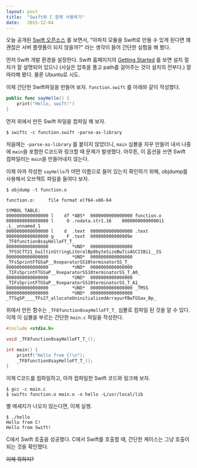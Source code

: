 ```yaml
---
layout: post
title:  "Swift와 C 함께 사용하기" 
date:   2015-12-04
---
```


<span class="dropcap">오</span>늘 공개된 [Swift 오픈소스](http://swift.org) 를 보면서, "아파치 모듈을 Swift로 만들 수 있게 된다면 꽤 괜찮은 서버 플랫폼이 되지 않을까?" 라는 생각이 들어 간단한 실험을 해 봤다.

먼저 Swift 개발 환경을 설정한다. Swift 홈페이지의 [Getting Started](https://swift.org/getting-started/) 를 보면 설치 절차가 잘 설명되어 있으니 (사실은 압축을 풀고 path를 걸어주는 것이 설치의 전부다.) 잘 따라해 봤다. 물론 Ubuntu로 시도.

이제 간단한 Swift파일을 만들어 보자. `function.swift` 를 아래와 같이 작성했다.

```Swift
public func sayHello() {
	print("Hello, swift!")
}
```

먼저 위에서 만든 Swift 파일을 컴파일 해 보자.

```
$ swiftc -c function.swift -parse-as-library
```

처음에는 `-parse-as-library` 를 붙이지 않았더니, `main` 심볼을 자꾸 만들어 내서 나중에 `main`을 포함한 C코드와 링크할 때 문제가 발생했다. 아무튼, 이 옵션을 쓰면 Swift 컴파일러는 `main`을 만들어내지 않는다.

이제 아까 작성한 `sayHello`가 어떤 이름으로 들어 있는지 확인하기 위해, objdump를 사용해서 오브젝트 파일을 들여다 보자.

```
$ objdump -t function.o

function.o:     file format elf64-x86-64

SYMBOL TABLE:
0000000000000000 l    df *ABS*	0000000000000000 function.o
0000000000000000 l     O .rodata.str1.16	0000000000000011 .L__unnamed_1
0000000000000000 l    d  .text	0000000000000000 .text
0000000000000000 g     F .text	000000000000009e _TF8function8sayHelloFT_T_
0000000000000000         *UND*	0000000000000000 _TFSSCfT21_builtinStringLiteralBp8byteSizeBw7isASCIIBi1__SS
0000000000000000         *UND*	0000000000000000 _TFs5printFTGSaP__9separatorSS10terminatorSS_T_
0000000000000000         *UND*	0000000000000000 _TIFs5printFTGSaP__9separatorSS10terminatorSS_T_A0_
0000000000000000         *UND*	0000000000000000 _TIFs5printFTGSaP__9separatorSS10terminatorSS_T_A1_
0000000000000000         *UND*	0000000000000000 _TMSS
0000000000000000         *UND*	0000000000000000 _TTSg5P____TFs27_allocateUninitializedArrayurFBwTGSax_Bp_
```

위에서 만든 함수는 `_TF8function8sayHelloFT_T_` 심볼로 컴파일 된 것을 알 수 있다.
이제 이 심볼을 부르는 간단한 `main.c` 파일을 작성한다.

```C
#include <stdio.h>

void _TF8function8sayHelloFT_T_();

int main() {
    printf("Hello from C!\n");
    _TF8function8sayHelloFT_T_();
}
```

이제 C코드를 컴파일하고, 아까 컴파일한 Swift 코드와 링크해 보자.

```
$ gcc -c main.c
$ swiftc function.o main.o -o hello -L/usr/local/lib
```

별 메세지가 나오지 않는다면, 이제 실행.

```
$ ./hello
Hello from C!
Hello from Swift!
```

C에서 Swift 호출을 성공했다. C에서 Swift를 호출할 때, 간단한 케이스는 그냥 호출이 되는 것을 확인했다.

<strike>이제 뭐하지?</strike>